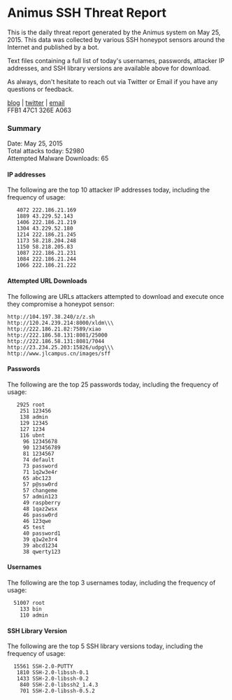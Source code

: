 # Animus SSH Threat Report

This is the daily threat report generated by the Animus system on May 25, 2015. This data was collected by various SSH honeypot sensors around the Internet and published by a bot.  

Text files containing a full list of today's usernames, passwords, attacker IP addresses, and SSH library versions are available above for download.  

As always, don't hesitate to reach out via Twitter or Email if you have any questions or feedback.  

[blog](http://morris.guru) | [twitter](https://twitter.com/andrew___morris) | [email](mailto:andrew@morris.guru)  
FFB1 47C1 326E A063  

### Summary

Date: May 25, 2015  
Total attacks today: 52980  
Attempted Malware Downloads: 65 

#### IP addresses
The following are the top 10 attacker IP addresses today, including the frequency of usage:
```
   4072 222.186.21.169
   1889 43.229.52.143
   1406 222.186.21.219
   1304 43.229.52.180
   1214 222.186.21.245
   1173 58.218.204.248
   1150 58.218.205.83
   1087 222.186.21.231
   1084 222.186.21.244
   1066 222.186.21.222
```

#### Attempted URL Downloads
The following are URLs attackers attempted to download and execute once they compromise a honeypot sensor:
```
http://104.197.38.240/z/z.sh
http://120.24.239.214:8000/xldm\\\
http://222.186.21.82:7589/xiao
http://222.186.58.131:8081/25000
http://222.186.58.131:8081/7044
http://23.234.25.203:15826/udpg\\\
http://www.jlcampus.cn/images/sff
```

#### Passwords
The following are the top 25 passwords today, including the frequency of usage:
```
   2925 root
    251 123456
    138 admin
    129 12345
    127 1234
    116 ubnt
     96 12345678
     90 123456789
     81 1234567
     74 default
     73 password
     71 1q2w3e4r
     65 abc123
     57 p@ssw0rd
     57 changeme
     57 admin123
     49 raspberry
     48 1qaz2wsx
     46 passw0rd
     46 123qwe
     45 test
     40 password1
     39 q1w2e3r4
     39 abcd1234
     38 qwerty123
```

#### Usernames
The following are the top 3 usernames today, including the frequency of usage:
```
  51007 root
    133 bin
    110 admin
```

#### SSH Library Version
The following are the top 5 SSH library versions today, including the frequency of usage:
```
  15561 SSH-2.0-PUTTY
   1810 SSH-2.0-libssh-0.1
   1433 SSH-2.0-libssh-0.2
    840 SSH-2.0-libssh2_1.4.3
    701 SSH-2.0-libssh-0.5.2
```
